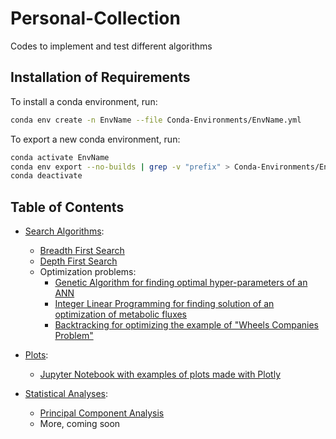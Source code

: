 # Personal-Collection
Codes to implement and test different algorithms

## Installation of Requirements
To install a conda environment, run:

```bash
conda env create -n EnvName --file Conda-Environments/EnvName.yml
```

To export a new conda environment, run:

```bash
conda activate EnvName
conda env export --no-builds | grep -v "prefix" > Conda-Environments/EnvName.yml
conda deactivate
```

## Table of Contents
- [Search Algorithms](./Search-Algorithms/):
    - [Breadth First Search](./Search-Algorithms/BreadthFirstSearch.py)
    - [Depth First Search](./Search-Algorithms/DepthFirstSearch.py)
    - Optimization problems:
        - [Genetic Algorithm for finding optimal hyper-parameters of an ANN](./Search-Algorithms/GeneticAlgorithm_ANN_architecture.py)
        - [Integer Linear Programming for finding solution of an optimization of metabolic fluxes](./Search-Algorithms/Metabolic_ILP.py)
        - [Backtracking for optimizing the example of "Wheels Companies Problem"](./Search-Algorithms/Wheels_Companies_problem.py)
        
- [Plots](./Plots/):
    - [Jupyter Notebook with examples of plots made with Plotly](./Plots/Plotly-Plots.ipynb)
    
- [Statistical Analyses](./StatisticalAnalysis/):
    - [Principal Component Analysis](./StatisticalAnalysis/PCA/)
    - More, coming soon